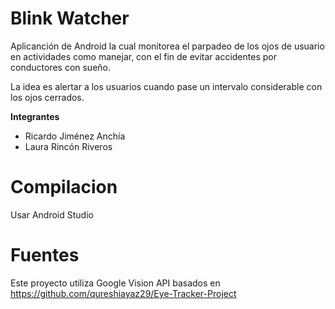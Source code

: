 # Blink Watcher
Aplicanción de Android la cual monitorea el parpadeo de los ojos de usuario en actividades como manejar, con el fin de evitar accidentes por conductores con sueño. 

La idea es alertar a los usuarios cuando pase un intervalo considerable con los ojos cerrados.

**Integrantes**
* Ricardo Jiménez Anchía
* Laura Rincón Riveros

# Compilacion
Usar Android Studio

# Fuentes 
Este proyecto utiliza Google Vision API basados en https://github.com/qureshiayaz29/Eye-Tracker-Project

